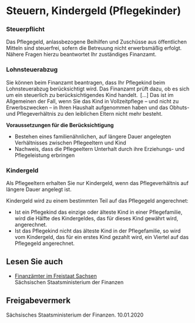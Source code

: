 # Steuern, Kindergeld (Pflegekinder)

### Steuerpflicht

Das Pflegegeld, anlassbezogene Beihilfen und Zuschüsse aus öffentlichen Mitteln sind steuerfrei, sofern die Betreuung nicht erwerbsmäßig erfolgt. Nähere Fragen hierzu beantwortet Ihr zuständiges Finanzamt.

### Lohnsteuerabzug

Sie können beim Finanzamt beantragen, dass Ihr Pflegekind beim Lohnsteuerabzug berücksichtigt wird. Das Finanzamt prüft dazu, ob es sich um ein steuerlich zu berücksichtigendes Kind handelt. [...] Das ist im Allgemeinen der Fall, wenn Sie das Kind in Vollzeitpflege – und nicht zu Erwerbszwecken – in Ihren Haushalt aufgenommen haben und das Obhuts- und Pflegeverhältnis zu den leiblichen Eltern nicht mehr besteht.

**Voraussetzungen für die Berücksichtigung**

* Bestehen eines familienähnlichen, auf längere Dauer angelegten Verhältnisses zwischen Pflegeeltern und Kind
* Nachweis, dass die Pflegeeltern Unterhalt durch ihre Erziehungs- und Pflegeleistung erbringen

### Kindergeld

Als Pflegeeltern erhalten Sie nur Kindergeld, wenn das Pflegeverhältnis auf längere Dauer angelegt ist.

Kindergeld wird zu einem bestimmten Teil auf das Pflegegeld angerechnet:

* Ist ein Pflegekind das einzige oder älteste Kind in einer Pflegefamilie, wird die Hälfte des Kindergeldes, das für dieses Kind gewährt wird, angerechnet.
* Ist das Pflegekind nicht das älteste Kind in der Pflegefamilie, so wird vom Kindergeld, das für ein erstes Kind gezahlt wird, ein Viertel auf das Pflegegeld angerechnet.

## Lesen Sie auch

* [Finanzämter im Freistaat Sachsen](http://www.finanzamt.sachsen.de/ "Sächsisches Staatsministerium der Finanzen: Liste der sächsischen Finanzämter im Internet")  
  Sächsischen Staatsministerium der Finanzen

## Freigabevermerk

Sächsisches Staatsministerium der Finanzen. 10.01.2020
